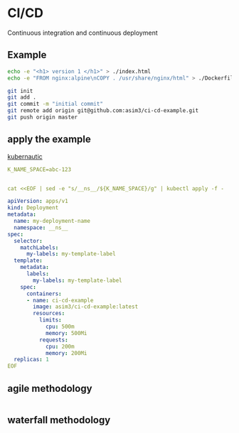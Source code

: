 # CI/CD
Continuous integration and continuous deployment


## Example
```bash
echo -e "<h1> version 1 </h1>" > ./index.html
echo -e "FROM nginx:alpine\nCOPY . /usr/share/nginx/html" > ./Dockerfile

git init
git add .
git commit -m "initial commit"
git remote add origin git@github.com:asim3/ci-cd-example.git
git push origin master
```


## apply the example
[kubernautic](https://kubernautic.com)
```yaml
K_NAME_SPACE=abc-123


cat <<EOF | sed -e "s/__ns__/${K_NAME_SPACE}/g" | kubectl apply -f -

apiVersion: apps/v1
kind: Deployment
metadata:
  name: my-deployment-name
  namespace: __ns__
spec:
  selector:
    matchLabels:
      my-labels: my-template-label
  template:
    metadata:
      labels:
        my-labels: my-template-label
    spec:
      containers:
      - name: ci-cd-example
        image: asim3/ci-cd-example:latest
        resources:
          limits: 
            cpu: 500m
            memory: 500Mi
          requests:
            cpu: 200m
            memory: 200Mi
  replicas: 1
EOF
```


## agile methodology
```text
```


## waterfall methodology
```text
```
